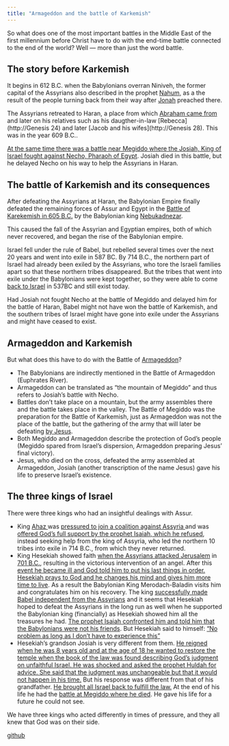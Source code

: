 ```yaml
---
title: "Armageddon and the battle of Karkemish"
---
```



So what does one of the most important battles in the Middle East of the first millennium before Christ have to do with the end-time battle connected to the end of the world? Well — more than just the word battle.


## The story before Karkemish

<a name="9897"></a>
It begins in 612 B.C. when the Babylonians overran Niniveh, the former capital of the Assyrians also described in the prophet [Nahum,](https://www.bibleserver.com/NIV/Nahum1) as a the result of the people turning back from their way after [Jonah](https://www.bibleserver.com/NIV/Jonah1) preached there.

The Assyrians retreated to Haran, a place from which [Abraham came from](https://www.bibleserver.com/NIV/Genesis11%3A31) and later on his relatives such as his daugther-in-law [Rebecca](http://Genesis 24) and later [Jacob and his wifes](http://Genesis 28). This was in the year 609 B.C..

[At the same time there was a battle near Megiddo where the Josiah, King of Israel fought against Necho, Pharaoh of Egypt](https://www.bibleserver.com/NIV/2%20Chronicles35%3A20-25). Josiah died in this battle, but he delayed Necho on his way to help the Assyrians in Haran.


## The battle of Karkemish and its consequences

<a name="ae51"></a>
After defeating the Assyrians at Haran, the Babylonian Empire finally defeated the remaining forces of Assur and Egypt in the [Battle of Karekemish in 605 B.C.](https://en.wikipedia.org/wiki/Battle_of_Carchemish) by the Babylonian king [Nebukadnezar](https://en.wikipedia.org/wiki/Nebuchadnezzar_II).

This caused the fall of the Assyrian and Egyptian empires, both of which never recovered, and began the rise of the Babylonian empire.

Israel fell under the rule of Babel, but rebelled several times over the next 20 years and went into exile in 587 BC. By 714 B.C., the northern part of Israel had already been exiled by the Assyrians, who tore the Israeli families apart so that these northern tribes disappeared. But the tribes that went into exile under the Babylonians were kept together, so they were able to come [back to Israel](https://www.bibleserver.com/NIV/Ezra1%3A1-3) in 537BC and still exist today.

Had Josiah not fought Necho at the battle of Megiddo and delayed him for the battle of Haran, Babel might not have won the battle of Karkemish, and the southern tribes of Israel might have gone into exile under the Assyrians and might have ceased to exist.


## Armageddon and Karkemish

<a name="3991"></a>
But what does this have to do with the Battle of [Armageddon](https://www.bibleserver.com/NIV/Revelation16%3A12-16)?

- The Babylonians are indirectly mentioned in the Battle of Armageddon (Euphrates River).
- Armageddon can be translated as “the mountain of Megiddo” and thus refers to Josiah’s battle with Necho.
- Battles don’t take place on a mountain, but the army assembles there and the battle takes place in the valley. The Battle of Megiddo was the preparation for the Battle of Karkemish, just as Armageddon was not the place of the battle, but the gathering of the army that will later be defeating [by Jesus](https://www.bibleserver.com/NIV/Revelation19%3A11-21).
- Both Megiddo and Armageddon describe the protection of God’s people (Megiddo spared from Israel’s dispersion, Armageddon preparing Jesus’ final victory).
- Jesus, who died on the cross, defeated the army assembled at Armageddon, Josiah (another transcription of the name Jesus) gave his life to preserve Israel’s existence.



## The three kings of Israel

<a name="9892"></a>
There were three kings who had an insightful dealings with Assur.

- King [Ahaz ](https://www.bibleserver.com/NIV/Isaiah7%3A1-14)was [pressured to join a coalition against Assyria ](https://en.wikipedia.org/wiki/Ahaz#Destruction_of_Northern_Kingdom)and was [offered God’s full support by the prophet Isaiah, which he refused](https://www.bibleserver.com/NIV/Isaiah7%3A1-14), instead seeking help from the king of Assyria, who led the northern 10 tribes into exile in 714 B.C., from which they never returned.
- King Hesekiah showed faith [when the Assyrians attacked Jerusalem](https://www.bibleserver.com/NIV/Isaiah37) in [701 B.C.](https://en.wikipedia.org/wiki/Hezekiah#Political_moves_and_Assyrian_invasion), resulting in the victorious intervention of an angel. After this [event he became ill and God told him to put his last things in order. Hesekiah prays to God and he changes his mind and gives him more time to live](https://www.bibleserver.com/NIV/Isaiah38). As a result the Babylonian King Merodach-Baladin visits him and congratulates him on his recovery. The king [successfully made Babel independent from the Assyrians](https://en.wikipedia.org/wiki/Marduk-apla-iddina_II) and it seems that Hesekiah hoped to defeat the Assyrians in the long run as well when he supported the Babylonian king (financially) as Hesekiah showed him all the treasures he had. [The prophet Isaiah confronted him and told him that the Babylonians were not his friends](https://www.bibleserver.com/NIV/Isaiah39%3A3-7). But Hesekiah said to himself: [“No problem as long as I don’t have to experience this”](https://www.bibleserver.com/NIV/Isaiah39%3A8)
- Hesekiah’s grandson Josiah is very different from them. [He reigned when he was 8 years old and at the age of 18 he wanted to restore the temple when the book of the law was found describing God’s judgment on unfaithful Israel. He was shocked and asked the prophet Huldah for advice. She said that the judgment was unchangeable but that it would not happen in his time.](https://www.bibleserver.com/NIV/2%20Kings22) But his response was different from that of his grandfather. [He brought all Israel back to fulfill the law.](https://www.bibleserver.com/NIV/2%20Kings23%3A1-27) At the end of his life he had the [battle at Megiddo where he died](https://www.bibleserver.com/NIV/2%20Kings23%3A28-30). He gave his life for a future he could not see.


We have three kings who acted differently in times of pressure, and they all knew that God was on their side.






[github](https://github.com/revelation-today/revelation-today/blob/main/exampleSite/content/docs/content/bowls/expl/armageddon-and-the-battle-of-karkemish.md)
